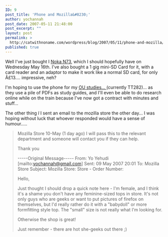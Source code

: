 ```yaml
---
ID: 9
post_title: 'Phone and Mozilla&#8230;'
author: yochannah
post_date: 2007-05-11 21:48:00
post_excerpt: ""
layout: post
permalink: >
  http://catwithnoname.com/wordpress/blog/2007/05/11/phone-and-mozilla/
published: true
---
```

Well I've just bought I <a href="http://www.nokia.co.uk/A4344232">Noka N73</a>, which I should hopefully have on Wednesday May 16th. I've also bought a 1 gig mini-SD Card for it, with a card reader and an adaptor to make it work like a normal SD card, for only Â£13.... impressive, neh?

I'm hoping to use the phone for my <a href="http://www3.open.ac.uk/courses/bin/p12.dll?Q01C39">OU studies... </a> (currently TT282)... as they use a pile of PDFs as study guides, and I'll even be able to do research online while on the train because I've now got a contract with minutes and stuff...

The other thing *l* I sent an email to the mozilla store the other day... I was hoping without luck that whoever responded would have a sense of humour.....
<blockquote>Mozilla Store <mozillastore@merchandisemania.co.uk>
10-May (1 day ago)
I will pass this to the relevant department and someone will contact you
if they can help.</mozillastore@merchandisemania.co.uk>

Thank you

-----Original Message-----
From: Yo Yehudi [mailto:yochannah@gmail.com]
Sent: 09 May 2007 20:01
To: Mozilla Store
Subject: Mozilla Store: Store - Order Number:

Hello,

Just thought I should drop a quick note here - I'm female, and I think
it's a shame you don't have any feminine-sized tops in store. It's not
only guys who are geeks or want to put pictures of firefox on
themselves, but I'd really rather do it with a "babydoll" or more
formfitting style top. The "small" size is not really what I'm looking
for.

Otherwise the shop is great!

Just remember - there are hot she-geeks out there ;)</blockquote>
